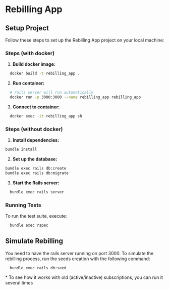 # Rebilling App

## Setup Project

Follow these steps to set up the Rebilling App project on your local machine:

### Steps (with docker)

1. **Build docker image:**
  ```sh
    docker build -t rebilling_app .
  ```

2. **Run container:**
  ```sh
    # rails server will run automatically
    docker run -p 3000:3000 --name rebilling_app rebilling_app
  ```

3. **Connect to container:**
  ```sh
    docker exec -it rebilling_app sh
  ```

### Steps (without docker)

1. **Install dependencies:**
  ```sh
  bundle install
  ```

2. **Set up the database:**
  ```sh
  bundle exec rails db:create
  bundle exec rails db:migrate
  ```

3. **Start the Rails server:**
  ```sh
    bundle exec rails server
  ```

### Running Tests

To run the test suite, execute:
```sh
  bundle exec rspec
```

## Simulate Rebilling

You need to have the rails server running on port 3000.
To simulate the rebilling process, run the seeds creation with the following command:
```sh
  bundle exec rails db:seed
```

\* To see how it works with old (active/inactive) subscriptions, you can run it several times
